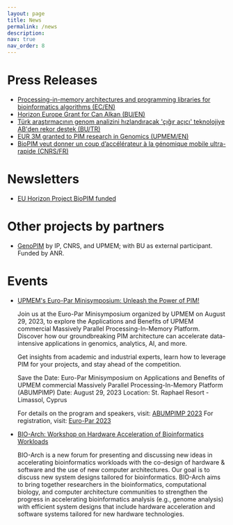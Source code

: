 ```yaml
---
layout: page
title: News
permalink: /news
description:
nav: true
nav_order: 8
---
```


# Press Releases

* [Processing-in-memory architectures and programming libraries for bioinformatics algorithms (EC/EN)](https://cordis.europa.eu/project/id/101047160)
* [Horizon Europe Grant for Can Alkan (BU/EN)](https://w3.bilkent.edu.tr/bilkent/horizon-europe-grant-for-can-alkan/)
* [Türk araştırmacının genom analizini hızlandıracak 'çığır açıcı' teknolojiye AB'den rekor destek (BU/TR)](https://www.aa.com.tr/tr/bilim-teknoloji/turk-arastirmacinin-genom-analizini-hizlandiracak-cigir-acici-teknolojiye-abden-rekor-destek/2454248)
* [EUR 3M granted to PIM research in Genomics (UPMEM/EN)](https://www.upmem.com/eur-3m-granted-to-pim-research-in-genomics/)
* [BioPIM veut donner un coup d’accélérateur à la génomique mobile ultra-rapide (CNRS/FR)](https://www.ins2i.cnrs.fr/fr/cnrsinfo/biopim-veut-donner-un-coup-daccelerateur-la-genomique-mobile-ultra-rapide)


# Newsletters

* [EU Horizon Project BioPIM funded](https://safari.ethz.ch/safari-newsletter-december-2021/)


# Other projects by partners

* [GenoPIM](https://genopim.irisa.fr/) by IP, CNRS, and UPMEM; with BU as external participant. Funded by ANR.

# Events

* [UPMEM's Euro-Par Minisymposium: Unleash the Power of PIM!](https://www.upmem.com/abumpimp-2023/)

	Join us at the Euro-Par Minisymposium organized by UPMEM on August 29, 2023, to explore the Applications and Benefits of UPMEM commercial Massively Parallel Processing-In-Memory Platform. Discover how our groundbreaking PIM architecture can accelerate data-intensive applications in genomics, analytics, AI, and more.

	Get insights from academic and industrial experts, learn how to leverage PIM for your projects, and stay ahead of the competition. 

	Save the Date:
	Euro-Par Minisymposium on Applications and Benefits of UPMEM commercial Massively Parallel Processing-In-Memory Platform (ABUMPIMP)
	Date: August 29, 2023
	Location: St. Raphael Resort - Limassol, Cyprus

	For details on the program and speakers, visit: [ABUMPIMP 2023](https://www.upmem.com/abumpimp-2023)
	For registration, visit: [Euro-Par 2023](https://2023.euro-par.org/)
	
* [BIO-Arch: Workshop on Hardware Acceleration of Bioinformatics Workloads](https://safari.ethz.ch/recomb23-arch-workshop/)

	BIO-Arch is a new forum for presenting and discussing new ideas in accelerating bioinformatics workloads with the co-design of hardware & software and the use of new computer architectures. Our goal is to discuss new system designs tailored for bioinformatics. BIO-Arch aims to bring together researchers in the bioinformatics, computational biology, and computer architecture communities to strengthen the progress in accelerating bioinformatics analysis (e.g., genome analysis) with efficient system designs that include hardware acceleration and software systems tailored for new hardware technologies.
